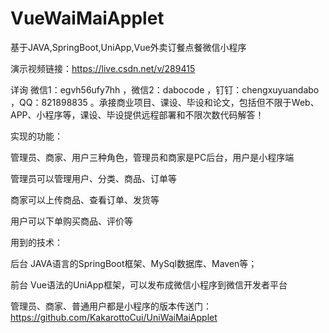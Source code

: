 # VueWaiMaiApplet
基于JAVA,SpringBoot,UniApp,Vue外卖订餐点餐微信小程序

演示视频链接：https://live.csdn.net/v/289415

详询 微信1：egvh56ufy7hh ，微信2：dabocode ，钉钉：chengxuyuandabo ，QQ：821898835 。承接商业项目、课设、毕设和论文，包括但不限于Web、APP、小程序等，课设、毕设提供远程部署和不限次数代码解答！

实现的功能：

管理员、商家、用户三种角色，管理员和商家是PC后台，用户是小程序端

管理员可以管理用户、分类、商品、订单等

商家可以上传商品、查看订单、发货等

用户可以下单购买商品、评价等

用到的技术：

后台 JAVA语言的SpringBoot框架、MySql数据库、Maven等；

前台 Vue语法的UniApp框架，可以发布成微信小程序到微信开发者平台

管理员、商家、普通用户都是小程序的版本传送门：https://github.com/KakarottoCui/UniWaiMaiApplet
